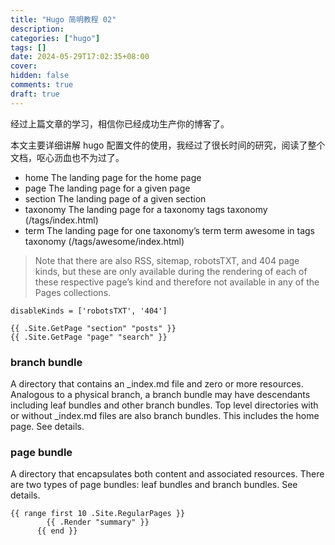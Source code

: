 ```yaml
---
title: "Hugo 简明教程 02"
description:
categories: ["hugo"]
tags: []
date: 2024-05-29T17:02:35+08:00
cover:
hidden: false
comments: true
draft: true
---
```


经过上篇文章的学习，相信你已经成功生产你的博客了。

本文主要详细讲解 hugo 配置文件的使用，我经过了很长时间的研究，阅读了整个文档，呕心沥血也不为过了。

-   home The landing page for the home page
-   page The landing page for a given page
-   section The landing page of a given section
-   taxonomy The landing page for a taxonomy tags taxonomy (/tags/index.html)
-   term The landing page for one taxonomy’s term term awesome in tags taxonomy (/tags/awesome/index.html)

> Note that there are also RSS, sitemap, robotsTXT, and 404 page kinds, but these are only available during the rendering of each of these respective page’s kind and therefore not available in any of the Pages collections.

```
disableKinds = ['robotsTXT', '404']

```

```
{{ .Site.GetPage "section" "posts" }}
{{ .Site.GetPage "page" "search" }}
```

### branch bundle

A directory that contains an \_index.md file and zero or more resources. Analogous to a physical branch, a branch bundle may have descendants including leaf bundles and other branch bundles. Top level directories with or without \_index.md files are also branch bundles. This includes the home page. See details.

### page bundle

A directory that encapsulates both content and associated resources. There are two types of page bundles: leaf bundles and branch bundles. See details.

```
{{ range first 10 .Site.RegularPages }}
        {{ .Render "summary" }}
      {{ end }}
```
